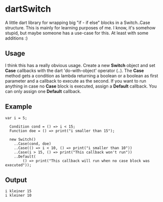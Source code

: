 # dartSwitch
A little dart library for wrapping big "if - if else" blocks in a Switch..Case structure.
This is mainly for learning purposes of me.
I know, it's somehow stupid, but maybe someone has a use-case for this.
 At least with some additions :)

## Usage
I think this has a really obvious usage. Create a new __Switch__ object and set __Case__ callbacks
with the dart 'do-with-object' operator (..).
The __Case__ method gets a condition as lambda returning a boolean or a boolean as first parameter
and a callback to execute as the second.
If you want to run anything in case no __Case__ block is executed, assign a __Default__ callback.
You can only assign one __Default__ callback.

## Example
```
var i = 5;

  Condition cond = () => i < 15;
  Function doe = () => print("i smaller than 15");

  new Switch()
    ..Case(cond, doe)
    ..Case(() => i < 10, () => print("i smaller than 10"))
    ..Case(i > 15, () => print("This callback won't run"))
    ..Default(
        () => print("This callback will run when no case block was executed"));
```

## Output

```
i kleiner 15
i kleiner 10
```
